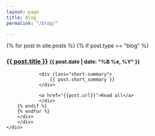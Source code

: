 ```yaml
---
layout: page
title: Blog
permalink: "/blog/"

---
```


<section id="contact">
    <div class="container">
        <div class="row">
            <div class="col-lg-12">
                <div class="posts">
                    {% for post in site.posts %}	
                        {% if post.type == "blog" %}
                            <div class="blog-entry">
                            <h3>
                                <a href="{{ post.url }}">{{ post.title }}</a>
                                <small>
                                    {{ post.date | date: "%B %e, %Y" }} 
                                </small>
                            </h3>

                <div class="short-summary">
                    {{ post.short_summary }}
                </div>

                <a href="{{post.url}}">Read all</a>
                </div>
        {% endif %}	
        {% endfor %}	
        </div>
        </div>
    </div>
</section>
